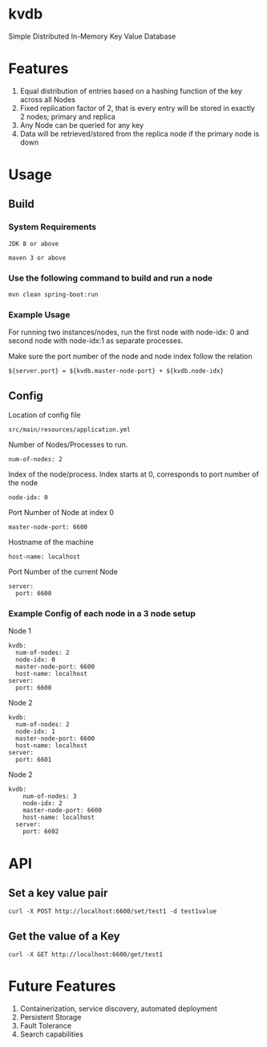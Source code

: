# kvdb
Simple Distributed In-Memory Key Value Database

# Features
1. Equal distribution of entries based on a hashing function of the key across all Nodes
2. Fixed replication factor of 2, that is every entry will be stored in exactly 2 nodes; primary and replica
3. Any Node can be queried for any key
4. Data will be retrieved/stored from the replica node if the primary node is down

# Usage

## Build

### System Requirements

```
JDK 8 or above
```

```
maven 3 or above
```

### Use the following command to build and run a node

```
mvn clean spring-boot:run
```

### Example Usage

For running two instances/nodes, run the first node with node-idx: 0 and second node with node-idx:1 as separate processes.

Make sure the port number of the node and node index follow the relation

```
${server.port} = ${kvdb.master-node-port} + ${kvdb.node-idx}
```


## Config

Location of config file

```
src/main/resources/application.yml
```
Number of Nodes/Processes to run.
```
num-of-nodes: 2
```
Index of the node/process. Index starts at 0, corresponds to port number of the node
```
node-idx: 0
```
Port Number of Node at index 0  
```
master-node-port: 6600
```
Hostname of the machine
```
host-name: localhost
```
Port Number of the current Node
```  
server:
  port: 6600
```

### Example Config of each node in a 3 node setup

Node 1
```
kvdb:
  num-of-nodes: 2
  node-idx: 0
  master-node-port: 6600
  host-name: localhost
server:
  port: 6600
```

Node 2
```
kvdb:
  num-of-nodes: 2
  node-idx: 1
  master-node-port: 6600
  host-name: localhost
server:
  port: 6601
```
Node 2
```
kvdb:
    num-of-nodes: 3
    node-idx: 2
    master-node-port: 6600
    host-name: localhost
  server:
    port: 6602
```

# API
## Set a key value pair
```
curl -X POST http://localhost:6600/set/test1 -d test1value
```

## Get the value of a Key
```
curl -X GET http://localhost:6600/get/test1
```

# Future Features
1. Containerization, service discovery, automated deployment
2. Persistent Storage
3. Fault Tolerance
4. Search capabilities
